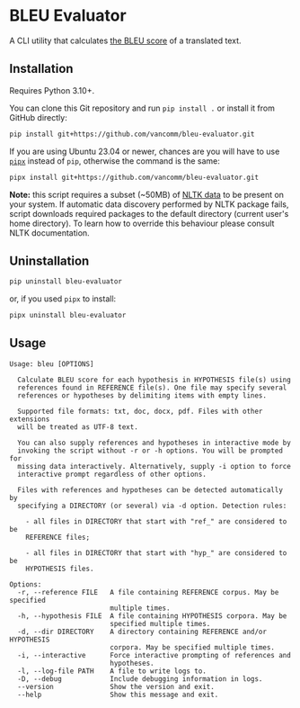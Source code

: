 # BLEU Evaluator

A CLI utility that calculates [the BLEU score](https://aclanthology.org/P02-1040.pdf) of a translated text.

## Installation

Requires Python 3.10+.

You can clone this Git repository and run `pip install .` or install it from GitHub directly:

```sh
pip install git+https://github.com/vancomm/bleu-evaluator.git
```

If you are using Ubuntu 23.04 or newer, chances are you will have to use [`pipx`](https://pipx.pypa.io/stable/) instead of `pip`, otherwise the command is the same:

```sh
pipx install git+https://github.com/vancomm/bleu-evaluator.git
```

**Note:** this script requires a subset (~50MB) of [NLTK data](https://www.nltk.org/data.html) to be present on your system. If automatic data discovery performed by NLTK package fails, script downloads required packages to the default directory (current user's home directory). To learn how to override this behaviour please consult NLTK documentation.

## Uninstallation

```sh
pip uninstall bleu-evaluator
```

or, if you used `pipx` to install:

```sh
pipx uninstall bleu-evaluator
```

## Usage

```
Usage: bleu [OPTIONS]

  Calculate BLEU score for each hypothesis in HYPOTHESIS file(s) using
  references found in REFERENCE file(s). One file may specify several
  references or hypotheses by delimiting items with empty lines.

  Supported file formats: txt, doc, docx, pdf. Files with other extensions
  will be treated as UTF-8 text.

  You can also supply references and hypotheses in interactive mode by
  invoking the script without -r or -h options. You will be prompted for
  missing data interactively. Alternatively, supply -i option to force
  interactive prompt regardless of other options.

  Files with references and hypotheses can be detected automatically by
  specifying a DIRECTORY (or several) via -d option. Detection rules:

    - all files in DIRECTORY that start with "ref_" are considered to be
    REFERENCE files;

    - all files in DIRECTORY that start with "hyp_" are considered to be
    HYPOTHESIS files.

Options:
  -r, --reference FILE   A file containing REFERENCE corpus. May be specified
                         multiple times.
  -h, --hypothesis FILE  A file containing HYPOTHESIS corpora. May be
                         specified multiple times.
  -d, --dir DIRECTORY    A directory containing REFERENCE and/or HYPOTHESIS
                         corpora. May be specified multiple times.
  -i, --interactive      Force interactive prompting of references and
                         hypotheses.
  -l, --log-file PATH    A file to write logs to.
  -D, --debug            Include debugging information in logs.
  --version              Show the version and exit.
  --help                 Show this message and exit.
```
